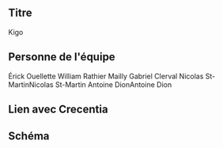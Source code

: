 ## Titre
Kigo
## Personne de l'équipe
Érick Ouellette
William Rathier Mailly
Gabriel Clerval
Nicolas St-MartinNicolas St-Martin
Antoine DionAntoine Dion
## Lien avec Crecentia


## Schéma
